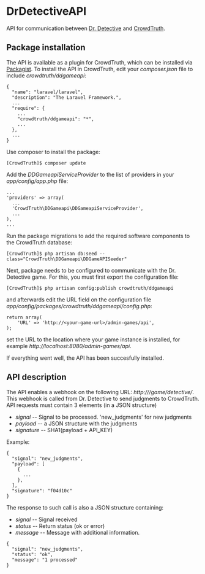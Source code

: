 # DrDetectiveAPI
API for communication between [Dr. Detective](https://github.com/CrowdTruth/DrDetective) and [CrowdTruth](https://github.com/CrowdTruth/CrowdTruth).

## Package installation
The API is available as a plugin for CrowdTruth, which can be installed via [Packagist](https://packagist.org/packages/crowdtruth/ddgameapi). To install the API in CrowdTruth, edit your *composer.json* file to include *crowdtruth/ddgameapi*:

```
{
  "name": "laravel/laravel",
  "description": "The Laravel Framework.",
  ...
  "require": {
    ...
    "crowdtruth/ddgameapi": "*",
    ...
  },
  ...
}

```

Use composer to install the package:

```
[CrowdTruth]$ composer update
```

Add the *DDGameapiServiceProvider* to the list of providers in your *app/config/app.php* file:

```
...
'providers' => array(
  ...
  'CrowdTruth\DDGameapi\DDGameapiServiceProvider',
  ...
),
...
```

Run the package migrations to add the required software components to the CrowdTruth database:

```
[CrowdTruth]$ php artisan db:seed --class="CrowdTruth\DDGameapi\DDGameAPISeeder"
```

Next, package needs to be configured to communicate with the Dr. Detective game. For this, you must first export the configuration file:

```
[CrowdTruth]$ php artisan config:publish crowdtruth/ddgameapi
```

and afterwards edit the URL field on the configuration file *app/config/packages/crowdtruth/ddgameapi/config.php*:

```
return array(
	'URL' => 'http://<your-game-url>/admin-games/api',
);
```

set the URL to the location where your game instance is installed, for example *http://localhost:8080/admin-games/api*.

If everything went well, the API has been succesfully installed.

## API description

The API enables a webhook on the following URL: *http://<your CrowdTruth instance>/game/detective/*. This webhook is called from Dr. Detective to send judgments to CrowdTruth. API requests must contain 3 elements (in a JSON structure)

 - *signal* -- Signal to be processed. 'new_judgments' for new judgments
 - *payload* -- a JSON structure with the judgments
 - *signature* -- SHA1(payload + API_KEY)

Example:
```
{
  "signal": "new_judgments",
  "payload": [
    {
      ...
    },
  ],
  "signature": "f04d10c"
}
```

The response to such call is also a JSON structure containing:
 - *signal* -- Signal received
 - *status* -- Return status (ok or error)
 - *message* -- Message with additional information.

```
{
  "signal": "new_judgments",
  "status": "ok",
  "message": "1 processed"
}
```
